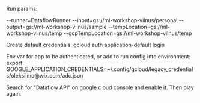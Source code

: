 Run params:

--runner=DataflowRunner
--input=gs://ml-workshop-vilnus/personal
--output=gs://ml-workshop-vilnus/sample
--tempLocation=gs://ml-workshop-vilnus/temp
--gcpTempLocation=gs://ml-workshop-vilnus/temp

Create default credentials:
gcloud auth application-default login

Env var for app to be authenticated, or add to run config into environment:
export GOOGLE_APPLICATION_CREDENTIALS=~/.config/gcloud/legacy_credentials/oleksiimo\@wix.com/adc.json

Search for "Dataflow API" on google cloud console and enable it. Then play again.
